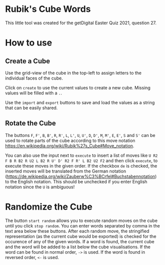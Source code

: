 # Rubik's Cube Words
This little tool was created for the getDigital Easter Quiz 2021, question 27.

# How to use

## Create a Cube 
Use the grid-view of the cube in the top-left to assign letters to the individual faces of the cube.

Click on `create` to use the current values to create a new cube. Missing values will be filled with a `.`.

Use the `import` and `export` buttons to save and load the values as a string that can be easily shared.

## Rotate the Cube
The buttons `F`, `F'`, `B`, `B'`, `R`, `R'`, `L`, `L'`, `U`, `U'`, `D`, `D'`, `M`, `M'`, `E`, `E'`, `S` and `S'` can be used to rotate parts of the cube according to this move notation https://en.wikipedia.org/wiki/Rubik%27s_Cube#Move_notation.

You can also use the input next to `execute` to insert a list of moves like `U R2 F B R B2 R U2 L B2 R U' D' R2 F R' L B2 U2 F2` and then click `execute`, to execute these moves in the given order. If the checkbox `de` is checked, the inserted moves will be translated from the German notation (https://de.wikipedia.org/wiki/Zauberw%C3%BCrfel#Buchstabennotation) to the English notation. This should be unchecked if you enter English notation since the `U` is ambiguous!

# Randomize the Cube
The button `start random` allows you to execute random moves on the cube until you click `stop random`. You can enter words separated by comma in the text area below these buttons. After each random move, the stringified representation (as the current cube would be exported) is checked for the occurence of any of the given words. If a word is found, the current cube and the word will be added to a list below the cube visualisations. If the word can be found in normal order, `->` is used. If the word is found in reversed order, `<-` is used.